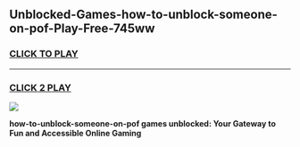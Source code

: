 
## Unblocked-Games-how-to-unblock-someone-on-pof-Play-Free-745ww
<h3>
<a href="https://premium76.site?title=how-to-unblock-someone-on-pof&ref=21A">CLICK TO PLAY</a></h3>
<hr>

<h3>
<a href="https://premium76.site?title=how-to-unblock-someone-on-pof&ref=21A">CLICK 2 PLAY</a>
  
</h3>

<a href="https://premium76.site?title=how-to-unblock-someone-on-pof&ref=21A"><img src="https://clearcache.store/games.png"></a>


**how-to-unblock-someone-on-pof games unblocked: Your Gateway to Fun and Accessible Online Gaming**

